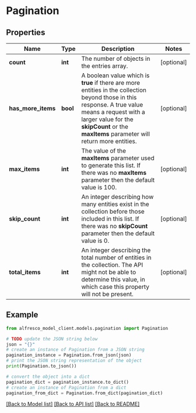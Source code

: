 # Pagination


## Properties

Name | Type | Description | Notes
------------ | ------------- | ------------- | -------------
**count** | **int** | The number of objects in the entries array.  | [optional] 
**has_more_items** | **bool** | A boolean value which is **true** if there are more entities in the collection beyond those in this response. A true value means a request with a larger value for the **skipCount** or the **maxItems** parameter will return more entities.  | [optional] 
**max_items** | **int** | The value of the **maxItems** parameter used to generate this list. If there was no **maxItems** parameter then the default value is 100.  | [optional] 
**skip_count** | **int** | An integer describing how many entities exist in the collection before those included in this list. If there was no **skipCount** parameter then the default value is 0.  | [optional] 
**total_items** | **int** | An integer describing the total number of entities in the collection. The API might not be able to determine this value, in which case this property will not be present.  | [optional] 

## Example

```python
from alfresco_model_client.models.pagination import Pagination

# TODO update the JSON string below
json = "{}"
# create an instance of Pagination from a JSON string
pagination_instance = Pagination.from_json(json)
# print the JSON string representation of the object
print(Pagination.to_json())

# convert the object into a dict
pagination_dict = pagination_instance.to_dict()
# create an instance of Pagination from a dict
pagination_from_dict = Pagination.from_dict(pagination_dict)
```
[[Back to Model list]](../README.md#documentation-for-models) [[Back to API list]](../README.md#documentation-for-api-endpoints) [[Back to README]](../README.md)


